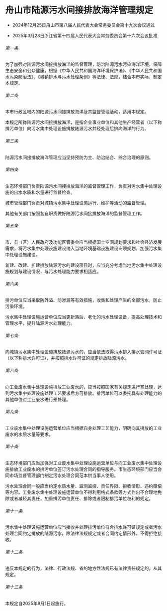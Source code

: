 # 舟山市陆源污水间接排放海洋管理规定

- 2024年12月25日舟山市第八届人民代表大会常务委员会第十九次会议通过

- 2025年3月28日浙江省第十四届人民代表大会常务委员会第十六次会议批准

<!-- INFO END -->

###### 第一条

为了加强对陆源污水间接排放海洋的监督管理，防治陆源污水污染海洋环境，保障生态安全和公众健康，根据《中华人民共和国海洋环境保护法》、《中华人民共和国水污染防治法》、《城镇排水与污水处理条例》等法律、法规，结合本市实际，制定本规定。

###### 第二条

本市行政区域内的陆源污水间接排放海洋及其监督管理活动，适用本规定。

本规定所称陆源污水间接排放海洋，是指企业事业单位和其他生产经营者（以下称排污单位）向污水集中处理设施排放陆源污水并经处理后排向海洋的行为。

###### 第三条

陆源污水间接排放海洋管理应当坚持预防为主、防治结合、综合治理的原则。

###### 第四条

生态环境部门负责陆源污水间接排放海洋的监督管理工作，负责对污水集中处理设施的出水水质和水量进行监督检查。

城市管理部门负责对城镇污水集中处理设施运行、维护等活动的监督管理。

其他有关部门按照各自职责做好陆源污水间接排放海洋的监督管理工作。

###### 第五条

市、县（区）人民政府及功能区管委会应当根据国土空间规划要求和社会经济发展需求，将污水集中处理设施建设纳入当地环境基础设施建设专项规划，加强污水集中处理设施建设。

新建、改建、扩建排放陆源污水的建设项目时，应当充分考虑当地污水集中处理设施规划与建设情况，与污水处理能力要求相适应。

###### 第六条

排污单位应当采取防外溢、防渗漏等有效措施，收集和处理产生的全部污水，防止污染环境。

污水集中处理设施运营单位应当更新落后、老化的污水处理设备，提高处理技术和管理水平，提升陆源污水处理能力。

###### 第七条

向城镇污水集中处理设施排放陆源污水的，应当依法取得污水排入排水管网许可证（以下称排水许可证），并按照排水许可证的规定排放陆源污水。

###### 第八条

向工业废水集中处理设施排放工业废水的，应当按照国家有关规定进行预处理，达到污水集中处理设施处理工艺要求后方可排放。排污单位可以委托具有处理能力的其他单位对工业废水进行预处理。

###### 第九条

工业废水集中处理设施运营单位应当根据自身处理工艺能力，明确向其排放的工业废水的水质水量等要求。

###### 第十条

生态环境部门应当加强对工业废水集中处理设施运营单位与向工业废水集中处理设施排放工业废水的排污单位签订污水处理合同的指导服务。市生态环境部门应当会同市场监督管理部门制定污水处理合同范本供当事人使用。

污水处理合同一般应当约定水质水量、监测监控、责任界限、拒收情形、违约赔偿等内容。工业废水集中处理设施运营单位不得利用格式条款等方式作出不合理地免除或者减轻其责任，加重排污单位责任、排除或者限制排污单位权利的规定。

###### 第十一条

污水集中处理设施运营单位应当接收并处理排污单位符合排水许可证规定或者污水处理合同约定排放的陆源污水。除法律法规规定或者合同约定情形外，不得拒绝接收。

###### 第十二条

违反本规定的行为，法律、行政法规、省的地方性法规已有法律责任规定的，从其规定。

###### 第十三条

本规定自2025年8月1日起施行。
